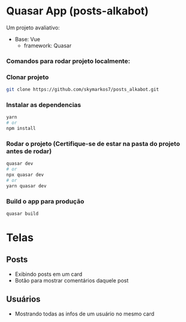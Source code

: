 # Quasar App (posts-alkabot)

Um projeto avaliativo:
 - Base: Vue
    - framework: Quasar

### **Comandos para rodar projeto localmente:**

### Clonar projeto
```bash
git clone https://github.com/skymarkos7/posts_alkabot.git
```

### Instalar as dependencias
```bash
yarn
# or
npm install
```

### Rodar o projeto (Certifique-se de estar na pasta do projeto antes de rodar)
```bash
quasar dev
# or
npx quasar dev
# or
yarn quasar dev
```


### Build o app para produção
```bash
quasar build
```





# Telas
## Posts
 - Exibindo posts em um card
 - Botão para mostrar comentários daquele post

 ## Usuários
  - Mostrando todas as infos de um usuário no mesmo card

